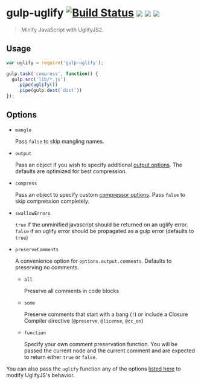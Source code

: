 # gulp-uglify [![Build Status](http://img.shields.io/travis/terinjokes/gulp-uglify.svg)](https://travis-ci.org/terinjokes/gulp-uglify) [![](http://img.shields.io/npm/dm/gulp-uglify.svg)](https://www.npmjs.org/package/gulp-uglify) [![](http://img.shields.io/npm/v/gulp-uglify.svg)](https://www.npmjs.org/package/gulp-uglify) [![](http://img.shields.io/codeclimate/github/terinjokes/gulp-uglify.svg)](https://codeclimate.com/github/terinjokes/gulp-uglify)

> Minify JavaScript with UglifyJS2.

## Usage

```javascript
var uglify = require('gulp-uglify');

gulp.task('compress', function() {
  gulp.src('lib/*.js')
    .pipe(uglify())
    .pipe(gulp.dest('dist'))
});
```

## Options

- `mangle`

	Pass `false` to skip mangling names.

- `output`

	Pass an object if you wish to specify additional [output
	options](http://lisperator.net/uglifyjs/codegen). The defaults are
	optimized for best compression.

- `compress`

	Pass an object to specify custom [compressor
	options](http://lisperator.net/uglifyjs/compress). Pass `false` to skip
	compression completely.

- `swallowErrors`

	`true` if the unminified javascript should be returned on an uglify error.
	`false` if an uglify error should be propagated as a gulp error
	(defaults to `true`)

- `preserveComments`

	A convenience option for `options.output.comments`. Defaults to preserving no
	comments.

	- `all`

		Preserve all comments in code blocks

	- `some`

		Preserve comments that start with a bang (`!`) or include a Closure
		Compiler directive (`@preserve`, `@license`, `@cc_on`)

	- `function`

		Specify your own comment preservation function. You will be passed the
		current node and the current comment and are expected to return either
		`true` or `false`.

You can also pass the `uglify` function any of the options [listed
here](https://github.com/mishoo/UglifyJS2#the-simple-way) to modify
UglifyJS's behavior.

